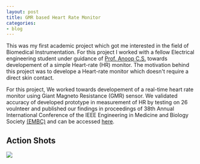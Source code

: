 ```yaml
---
layout: post
title: GMR based Heart Rate Monitor
categories:
- blog
---
```

This was my first academic project which got me interested in the field of Biomedical Instrumentation. For this project I worked with a fellow Electrical engineering student under guidance of [Prof. Anoop C.S.](https://www.iist.ac.in/avionics/anoop.cs) towards developement of a simple Heart-rate (HR) monitor. The motivation behind this project was to develope a Heart-rate monitor which doesn't require a direct skin contact. 

For this project, We worked towards developement of a real-time heart rate monitor using Giant Magneto Resistance (GMR) sensor. We validated accuracy of developed prototype in measurement of HR by testing on 26 voulnteer and published our findings in proceedings of 38th Annual International Conference of the IEEE Engineering in Medicine and Biology Society [(EMBC)](#) and can be accessed [here](https://ieeexplore.ieee.org/document/7591819).


## Action Shots
![](https://drive.google.com/drive/u/0/folders/1NXIMIcdGoyTXEIvTUDI_pxwkLSNm1RQn)
<!--
Tattooed roof party *vinyl* freegan single-origin coffee wayfarers tousled, umami yr
meggings hella selvage. Butcher bespoke seitan, cornhole umami gentrify put a bird 
on it occupy trust fund. Umami whatever kitsch, locavore fingerstache Tumblr pork belly
[keffiyeh](#). Chia Echo Park Pitchfork, Blue Bottle [hashtag](#) stumptown skateboard selvage 
mixtape. Echo Park retro butcher banjo cardigan, seitan flannel Brooklyn paleo fixie 
Truffaut. Forage mustache Thundercats next level disrupt. Bicycle rights forage tattooed
chia, **wayfarers** swag raw denim hashtag biodiesel occupy gastropub!

---

# It's all in the game.

## You come at the king, you best not miss.

### Be subtle with it, man. You know what subtle means?

VHS post-ironic cred **bespoke** banjo. Yr wayfarers literally gentrify, flexitarian fap 
dreamcatcher plaid cornhole Intelligentsia paleo. Beard try-hard direct trade, shabby chic 
Helvetica `look ma, I can code`. Lo-fi American Apparel tattooed [Vice](#) tofu, yr vinyl. 
Williamsburg butcher hella mumblecore fixie mlkshk, cliche wolf keytar mixtape kitsch banh mi 
salvia. High Life Odd Future *chambray* kale chips hoodie, cray pop-up. Helvetica narwhal 
iPhone try-hard jean shorts.

> This is a quote from someone famous about productivity


Syntax highlighting with Solarized theme.

{% highlight ruby %}
class User < ActiveRecord::Base
  attr_accessible :email, :name

  ... tons of other crap ...

end

{% endhighlight %}
-->
